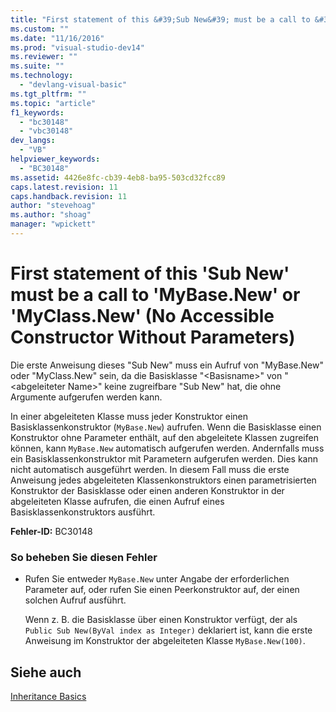 ```yaml
---
title: "First statement of this &#39;Sub New&#39; must be a call to &#39;MyBase.New&#39; or &#39;MyClass.New&#39; (No Accessible Constructor Without Parameters) | Microsoft Docs"
ms.custom: ""
ms.date: "11/16/2016"
ms.prod: "visual-studio-dev14"
ms.reviewer: ""
ms.suite: ""
ms.technology: 
  - "devlang-visual-basic"
ms.tgt_pltfrm: ""
ms.topic: "article"
f1_keywords: 
  - "bc30148"
  - "vbc30148"
dev_langs: 
  - "VB"
helpviewer_keywords: 
  - "BC30148"
ms.assetid: 4426e8fc-cb39-4eb8-ba95-503cd32fcc89
caps.latest.revision: 11
caps.handback.revision: 11
author: "stevehoag"
ms.author: "shoag"
manager: "wpickett"
---
```

# First statement of this &#39;Sub New&#39; must be a call to &#39;MyBase.New&#39; or &#39;MyClass.New&#39; (No Accessible Constructor Without Parameters)
Die erste Anweisung dieses "Sub New" muss ein Aufruf von "MyBase.New" oder "MyClass.New" sein, da die Basisklasse "\<Basisname\>" von "\<abgeleiteter Name\>" keine zugreifbare "Sub New" hat, die ohne Argumente aufgerufen werden kann.  
  
 In einer abgeleiteten Klasse muss jeder Konstruktor einen Basisklassenkonstruktor \(`MyBase.New`\) aufrufen.  Wenn die Basisklasse einen Konstruktor ohne Parameter enthält, auf den abgeleitete Klassen zugreifen können, kann `MyBase.New` automatisch aufgerufen werden.  Andernfalls muss ein Basisklassenkonstruktor mit Parametern aufgerufen werden. Dies kann nicht automatisch ausgeführt werden.  In diesem Fall muss die erste Anweisung jedes abgeleiteten Klassenkonstruktors einen parametrisierten Konstruktor der Basisklasse oder einen anderen Konstruktor in der abgeleiteten Klasse aufrufen, die einen Aufruf eines Basisklassenkonstruktors ausführt.  
  
 **Fehler\-ID:** BC30148  
  
### So beheben Sie diesen Fehler  
  
-   Rufen Sie entweder `MyBase.New` unter Angabe der erforderlichen Parameter auf, oder rufen Sie einen Peerkonstruktor auf, der einen solchen Aufruf ausführt.  
  
     Wenn z. B. die Basisklasse über einen Konstruktor verfügt, der als `Public Sub New(ByVal index as Integer)` deklariert ist, kann die erste Anweisung im Konstruktor der abgeleiteten Klasse `MyBase.New(100)`.  
  
## Siehe auch  
 [Inheritance Basics](../../../visual-basic/programming-guide/language-features/objects-and-classes/inheritance-basics.md)
